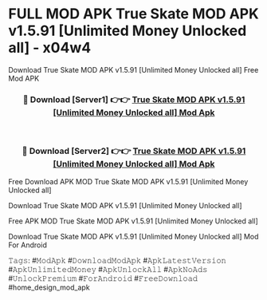 # FULL MOD APK True Skate MOD APK v1.5.91 [Unlimited Money Unlocked all] - x04w4
Download True Skate MOD APK v1.5.91 [Unlimited Money Unlocked all] Free Mod APK

<div align="center">
<h3>🔴 Download [Server1] 👉👉 <a href="https://apk-comot.site?title=True_Skate_MOD_APK_v1.5.91_[Unlimited_Money_Unlocked_all]">True Skate MOD APK v1.5.91 [Unlimited Money Unlocked all] Mod Apk</a></h3><br>

<h3>🔴 Download [Server2] 👉👉 <a href="https://apk-comot.site?title=True_Skate_MOD_APK_v1.5.91_[Unlimited_Money_Unlocked_all]">True Skate MOD APK v1.5.91 [Unlimited Money Unlocked all] Mod Apk</a></h3>
</div>


Free Download APK MOD True Skate MOD APK v1.5.91 [Unlimited Money Unlocked all]

Download True Skate MOD APK v1.5.91 [Unlimited Money Unlocked all] 

Free APK MOD True Skate MOD APK v1.5.91 [Unlimited Money Unlocked all] 

Download True Skate MOD APK v1.5.91 [Unlimited Money Unlocked all] Mod For Android

𝚃𝚊𝚐𝚜: #𝙼𝚘𝚍𝙰𝚙𝚔 #𝙳𝚘𝚠𝚗𝚕𝚘𝚊𝚍𝙼𝚘𝚍𝙰𝚙𝚔 #𝙰𝚙𝚔𝙻𝚊𝚝𝚎𝚜𝚝𝚅𝚎𝚛𝚜𝚒𝚘𝚗 #𝙰𝚙𝚔𝚄𝚗𝚕𝚒𝚖𝚒𝚝𝚎𝚍𝙼𝚘𝚗𝚎𝚢 #𝙰𝚙𝚔𝚄𝚗𝚕𝚘𝚌𝚔𝙰𝚕𝚕 #𝙰𝚙𝚔𝙽𝚘𝙰𝚍𝚜 #𝚄𝚗𝚕𝚘𝚌𝚔𝙿𝚛𝚎𝚖𝚒𝚞𝚖 #𝙵𝚘𝚛𝙰𝚗𝚍𝚛𝚘𝚒𝚍 #𝙵𝚛𝚎𝚎𝙳𝚘𝚠𝚗𝚕𝚘𝚊𝚍 #home_design_mod_apk